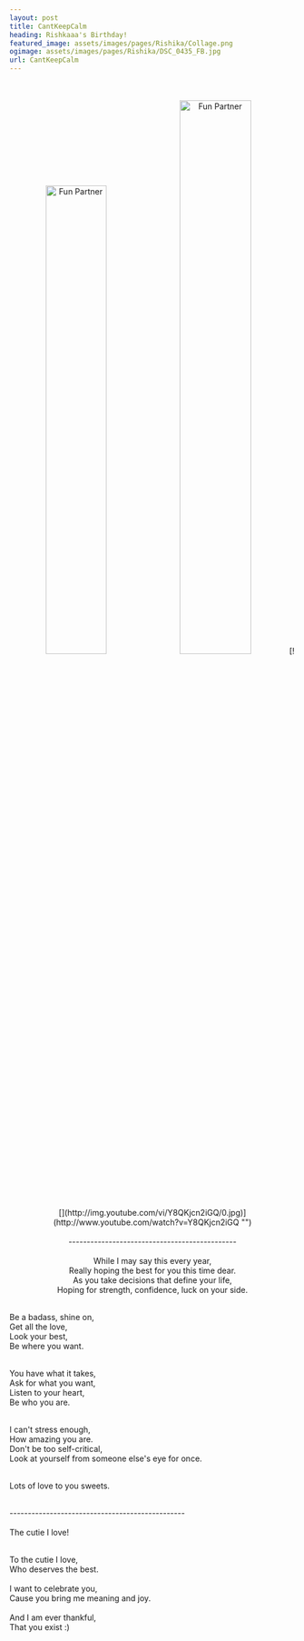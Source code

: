 ```yaml
---
layout: post
title: CantKeepCalm
heading: Rishkaaa's Birthday!
featured_image: assets/images/pages/Rishika/Collage.png
ogimage: assets/images/pages/Rishika/DSC_0435_FB.jpg
url: CantKeepCalm
---
```


<div class="powr-birthday-countdown" id="27ebaf78_1604053080"></div><script src="https://www.powr.io/powr.js?platform=html"></script>
<p align="center">
<br><br>
<img src="assets/images/pages/Rishika/DSC_0046 (1)_1.jpg" width="46%" alt="Fun Partner"> <img src="assets/images/pages/Rishika/DSC_0046_1.jpg" width="50%" alt="Fun Partner">
[![](http://img.youtube.com/vi/Y8QKjcn2iGQ/0.jpg)](http://www.youtube.com/watch?v=Y8QKjcn2iGQ "")
<br><br>
----------------------------------------------<br><br>
While I may say this every year,<br>
Really hoping the best for you this time dear.<br>
As you take decisions that define your life,<br>
Hoping for strength, confidence, luck on your side.<br><br>

Be a badass, shine on,<br>
Get all the love,<br>
Look your best,<br>
Be where you want.<br><br>

You have what it takes,<br>
Ask for what you want,<br>
Listen to your heart,<br>
Be who you are.<br><br>

I can't stress enough,<br>
How amazing you are.<br>
Don't be too self-critical,<br>
Look at yourself from someone else's eye for once.<br><br>

Lots of love to you sweets.<br><br>

------------------------------------------------<br><br>
The cutie I love!
<br><br>

To the cutie I love,<br>
Who deserves the best.<br><br>
I want to celebrate you,<br>
Cause you bring me meaning and joy.<br><br>
And I am ever thankful,<br>
That you exist :)
</p>
<br><br><br><br><br><br>
